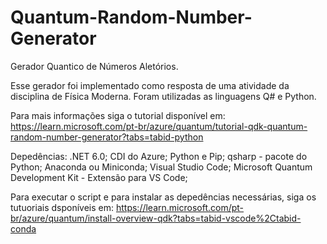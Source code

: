 # Quantum-Random-Number-Generator

Gerador Quantico de Números Aletórios. 

Esse gerador foi implementado como resposta de uma atividade da disciplina de Física Moderna.
Foram utilizadas as linguagens Q# e Python.

Para mais informações siga o tutorial disponível em: https://learn.microsoft.com/pt-br/azure/quantum/tutorial-qdk-quantum-random-number-generator?tabs=tabid-python

Depedências:
.NET 6.0;
CDI do Azure;
Python e Pip;
qsharp - pacote do Python;
Anaconda ou Miniconda;
Visual Studio Code;
Microsoft Quantum Development Kit - Extensão para VS Code;

Para executar o script e para instalar as depedências necessárias, siga os tutuoriais dsponíveis em: https://learn.microsoft.com/pt-br/azure/quantum/install-overview-qdk?tabs=tabid-vscode%2Ctabid-conda
